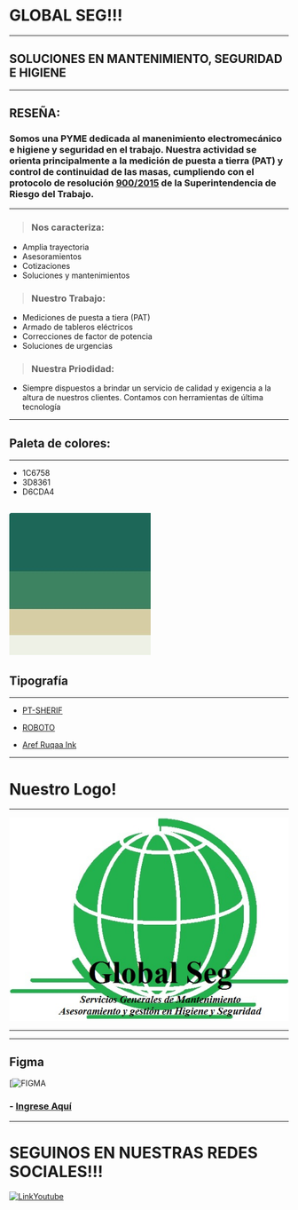 # GLOBAL SEG!!!

---

## SOLUCIONES EN MANTENIMIENTO, SEGURIDAD E HIGIENE

---

## RESEÑA:

### Somos una PYME dedicada al manenimiento electromecánico e higiene y seguridad en el trabajo. Nuestra actividad se orienta principalmente a la medición de puesta a tierra (PAT) y control de continuidad de las masas, cumpliendo con el protocolo de resolución [900/2015](https://www.srt.gob.ar/wp-content/uploads/2014/03/images_pdf_Resolucion_900-15_Puesta_a_tierra.pdf) de la Superintendencia de Riesgo del Trabajo.
---
> ### Nos caracteriza:
- Amplia trayectoria
- Asesoramientos
- Cotizaciones
- Soluciones y mantenimientos

> ### Nuestro Trabajo:
- Mediciones de puesta a tiera (PAT)
- Armado de tableros eléctricos
- Correcciones de factor de potencia
- Soluciones de urgencias

> ### Nuestra Priodidad:
- Siempre dispuestos a brindar un servicio de calidad y exigencia a la altura de nuestros clientes. Contamos con  herramientas de última tecnología 

---
## Paleta de colores:
---
- 1C6758
- 3D8361
- D6CDA4

![PaletaColores](https://github.com/oscarfarias297/TP1-Icaro/blob/master/paletaColores.jpg?raw=true "Sin Imagen")
---
## Tipografía
---
- [PT-SHERIF](https://fonts.google.com/share?selection.family=PT%20Serif:ital@1)

- [ROBOTO](https://fonts.google.com/share?selection.family=PT%20Serif:ital@1%7CRoboto:wght@300)

- [Aref Ruqaa Ink](https://fonts.google.com/share?selection.family=Aref%20Ruqaa%20Ink:wght@700%7CPT%20Serif:ital@1%7CRoboto:wght@300)

---
# Nuestro Logo!
---
![LOGO](https://github.com/oscarfarias297/TP1-Icaro/blob/master/Logo_Global_Seg.jpg?raw=true "No se encontró imagen")

---
***
## Figma 

[![FIGMA](http://1.bp.blogspot.com/-zQonSz33QNs/UWdCHiXVZ9I/AAAAAAAAB2w/56_m3zOOc1A/s200/flecha_hacia_abajo.gif)

### - [Ingrese Aquí](https://www.figma.com/file/RmVAuTm1WsZQaO77mMN9Ba/Untitled?node-id=0%3A1 "No se ha encontrado URL")

---
# SEGUINOS EN NUESTRAS REDES SOCIALES!!!


[![LinkYoutube](https://c.tenor.com/hYSGG867a1YAAAAC/youtube-logo.gif)](https://www.youtube.com/user/martinfierro297)

